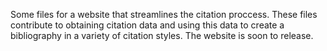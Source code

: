 Some files for a website that streamlines the citation proccess. These files contribute to obtaining citation data and using this data to create a bibliography in a variety of citation styles. The website is soon to release.
